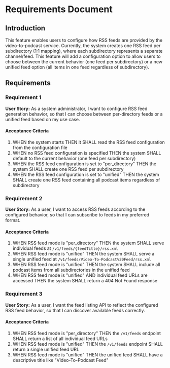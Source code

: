 # Requirements Document

## Introduction

This feature enables users to configure how RSS feeds are provided by the video-to-podcast service. Currently, the system creates one RSS feed per subdirectory (1:1 mapping), where each subdirectory represents a separate channel/feed. This feature will add a configuration option to allow users to choose between the current behavior (one feed per subdirectory) or a new unified feed option (all items in one feed regardless of subdirectory).

## Requirements

### Requirement 1

**User Story:** As a system administrator, I want to configure RSS feed generation behavior, so that I can choose between per-directory feeds or a unified feed based on my use case.

#### Acceptance Criteria

1. WHEN the system starts THEN it SHALL read the RSS feed configuration from the configuration file
2. WHEN no RSS feed configuration is specified THEN the system SHALL default to the current behavior (one feed per subdirectory)
3. WHEN the RSS feed configuration is set to "per_directory" THEN the system SHALL create one RSS feed per subdirectory
4. WHEN the RSS feed configuration is set to "unified" THEN the system SHALL create one RSS feed containing all podcast items regardless of subdirectory

### Requirement 2

**User Story:** As a user, I want to access RSS feeds according to the configured behavior, so that I can subscribe to feeds in my preferred format.

#### Acceptance Criteria

1. WHEN RSS feed mode is "per_directory" THEN the system SHALL serve individual feeds at `/v1/feeds/{feedTitle}/rss.xml`
2. WHEN RSS feed mode is "unified" THEN the system SHALL serve a single unified feed at `/v1/feeds/Video-To-Podcast%20Feed/rss.xml`
3. WHEN RSS feed mode is "unified" THEN the system SHALL include all podcast items from all subdirectories in the unified feed
4. WHEN RSS feed mode is "unified" AND individual feed URLs are accessed THEN the system SHALL return a 404 Not Found response

### Requirement 3

**User Story:** As a user, I want the feed listing API to reflect the configured RSS feed behavior, so that I can discover available feeds correctly.

#### Acceptance Criteria

1. WHEN RSS feed mode is "per_directory" THEN the `/v1/feeds` endpoint SHALL return a list of all individual feed URLs
2. WHEN RSS feed mode is "unified" THEN the `/v1/feeds` endpoint SHALL return a single unified feed URL
3. WHEN RSS feed mode is "unified" THEN the unified feed SHALL have a descriptive title like "Video-To-Podcast Feed"

